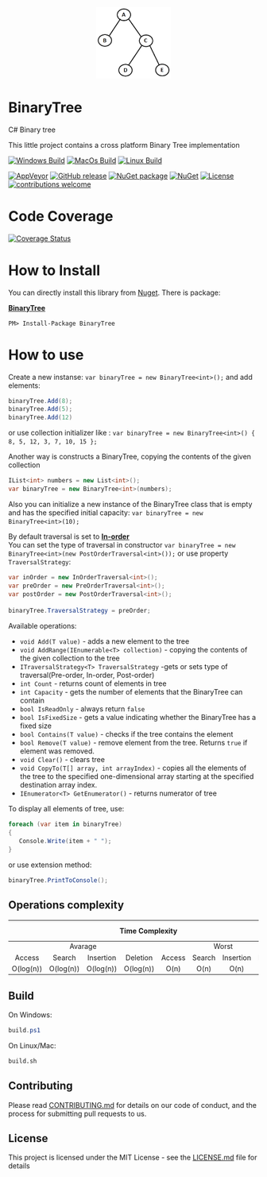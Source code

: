 <p align="center">
  <img src="BinaryTree.png" alt="BinaryTree" width="150"/>
</p>

# BinaryTree
C# Binary tree 

This little project contains a cross platform Binary Tree implementation

[![Windows Build](https://github.com/Marusyk/BinaryTree/actions/workflows/Windows.yml/badge.svg?branch=main)](https://github.com/Marusyk/BinaryTree/actions/workflows/Windows.yml)
[![MacOs Build](https://github.com/Marusyk/BinaryTree/actions/workflows/MacOS.yml/badge.svg?branch=main)](https://github.com/Marusyk/BinaryTree/actions/workflows/MacOS.yml)
[![Linux Build](https://github.com/Marusyk/BinaryTree/actions/workflows/Linux.yml/badge.svg?branch=main)](https://github.com/Marusyk/BinaryTree/actions/workflows/Linux.yml)

[![AppVeyor](https://ci.appveyor.com/api/projects/status/l3kmfu18f4fbmuvu?svg=true)](https://ci.appveyor.com/project/Marusyk/binarytree) 
[![GitHub release](https://badge.fury.io/gh/Marusyk%2FBinaryTree.svg)](https://github.com/Marusyk/BinaryTree/releases/tag/v5.2.0)
[![NuGet package](https://badge.fury.io/nu/BinaryTree.svg)](https://www.nuget.org/packages/BinaryTree/)
[![NuGet](https://img.shields.io/nuget/dt/BinaryTree.svg)](https://www.nuget.org/packages/BinaryTree/)
[![License](https://img.shields.io/badge/license-MIT-blue.svg)](https://github.com/Marusyk/BinaryTree/blob/main/LICENSE) 
[![contributions welcome](https://img.shields.io/badge/contributions-welcome-brightgreen.svg?style=flat)](https://github.com/Marusyk/BinaryTree/blob/main/CONTRIBUTING.md)

# Code Coverage

[![Coverage Status](https://coveralls.io/repos/github/Marusyk/BinaryTree/badge.svg)](https://coveralls.io/github/Marusyk/BinaryTree)


# How to Install

You can directly install this library from [Nuget](http://nuget.org). There is package:

**[BinaryTree](https://www.nuget.org/packages/BinaryTree)**

    PM> Install-Package BinaryTree

# How to use

Create a new instanse:
`var binaryTree = new BinaryTree<int>();`
and add elements: 

```csharp
binaryTree.Add(8);
binaryTree.Add(5);
binaryTree.Add(12)
```
or use collection initializer like : `var binaryTree = new BinaryTree<int>() { 8, 5, 12, 3, 7, 10, 15 };`

Another way is constructs a BinaryTree, copying the contents of the given collection

```csharp
IList<int> numbers = new List<int>();
var binaryTree = new BinaryTree<int>(numbers);
```

Also you can initialize a new instance of the BinaryTree class that is empty and has the specified initial capacity:
`var binaryTree = new BinaryTree<int>(10);`

By default traversal is set to [**In-order**](https://en.wikipedia.org/wiki/Tree_traversal#In-order) <br>
You can set the type of traversal in constructor `var binaryTree = new BinaryTree<int>(new PostOrderTraversal<int>());`
or use property `TraversalStrategy`:

```csharp
var inOrder = new InOrderTraversal<int>();
var preOrder = new PreOrderTraversal<int>();
var postOrder = new PostOrderTraversal<int>();

binaryTree.TraversalStrategy = preOrder;
```

Available operations:

 - `void Add(T value)` - adds a new element to the tree
 - `void AddRange(IEnumerable<T> collection)` - copying the contents of the given collection to the tree
 - `ITraversalStrategy<T> TraversalStrategy` -gets or sets type of traversal(Pre-order, In-order, Post-order)
 - `int Count` - returns count of elements in tree
 - `int Capacity` - gets the number of elements that the BinaryTree can contain
 - `bool IsReadOnly` - always return `false`
 - `bool IsFixedSize` - gets a value indicating whether the BinaryTree has a fixed size
 - `bool Contains(T value)` - checks if the tree contains the element 
 - `bool Remove(T value)` - remove element from the tree. Returns `true` if element was removed.
 - `void Clear()` - clears tree
 - `void CopyTo(T[] array, int arrayIndex)` - copies all the elements of the tree to the specified one-dimensional array starting at the specified destination array index. 
 - `IEnumerator<T> GetEnumerator()` - returns numerator of tree

To display all elements of tree, use:

```csharp
foreach (var item in binaryTree)
{
   Console.Write(item + " ");
}
```
or use extension method:

```csharp
binaryTree.PrintToConsole();
```

## Operations complexity
<table>
    <thead>
        <tr>
            <th colspan=8>Time Complexity</th>
            <th>Space Complexity</th>
        </tr>
    </thead>
    <tbody>
        <tr>
            <td colspan=4 align="center">Avarage</td>
            <td colspan=4 align="center">Worst</td>
            <td colspan=2 align="center">Worst</td>
        </tr>
        <tr>
            <td align="center">Access</td>
            <td align="center">Search</td>
            <td align="center">Insertion</td>
            <td align="center">Deletion</td>
            <td align="center">Access</td>
            <td align="center">Search</td>
            <td align="center">Insertion</td>
            <td align="center">Deletion</td>
            <td ></td>
        </tr>
        <tr>
            <td>O(log(n))</td>
            <td>O(log(n))</td>
            <td>O(log(n))</td>
            <td>O(log(n))</td>
            <td align="center">O(n)</td>
            <td align="center">O(n)</td>
            <td align="center">O(n)</td>
            <td align="center">O(n)</td>
            <td align="center">O(n)</td>
        </tr>
    </tbody>
</table>

## Build

On Windows: 
```powershell
build.ps1
```

On Linux/Mac:
```bash
build.sh
```

## Contributing

Please read [CONTRIBUTING.md](https://github.com/Marusyk/BinaryTree/blob/main/CONTRIBUTING.md) for details on our code of conduct, and the process for submitting pull requests to us.

## License

This project is licensed under the MIT License - see the [LICENSE.md](https://github.com/Marusyk/BinaryTree/blob/main/LICENSE) file for details
